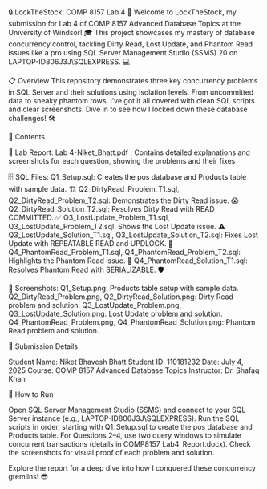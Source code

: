 🔒 LockTheStock: COMP 8157 Lab 4 🚀
Welcome to LockTheStock, my submission for Lab 4 of COMP 8157 Advanced Database Topics at the University of Windsor! 🎓 This project showcases my mastery of database concurrency control, tackling Dirty Read, Lost Update, and Phantom Read issues like a pro using SQL Server Management Studio (SSMS) 20 on LAPTOP-ID806J3J\SQLEXPRESS. 💻


📋 Overview
This repository demonstrates three key concurrency problems in SQL Server and their solutions using isolation levels. From uncommitted data to sneaky phantom rows, I’ve got it all covered with clean SQL scripts and clear screenshots. Dive in to see how I locked down these database challenges! 🛠️


📂 Contents


📄 Lab Report: Lab 4-Niket_Bhatt.pdf ; Contains detailed explanations and screenshots for each question, showing the problems and their fixes


🗄️ SQL Files:
Q1_Setup.sql: Creates the pos database and Products table with sample data. 🏗️
Q2_DirtyRead_Problem_T1.sql, Q2_DirtyRead_Problem_T2.sql: Demonstrates the Dirty Read issue. 😱
Q2_DirtyRead_Solution_T2.sql: Resolves Dirty Read with READ COMMITTED. ✅
Q3_LostUpdate_Problem_T1.sql, Q3_LostUpdate_Problem_T2.sql: Shows the Lost Update issue. ⚠️
Q3_LostUpdate_Solution_T1.sql, Q3_LostUpdate_Solution_T2.sql: Fixes Lost Update with REPEATABLE READ and UPDLOCK. 🔐
Q4_PhantomRead_Problem_T1.sql, Q4_PhantomRead_Problem_T2.sql: Highlights the Phantom Read issue. 👻
Q4_PhantomRead_Solution_T1.sql: Resolves Phantom Read with SERIALIZABLE. 🛡️



📸 Screenshots:
Q1_Setup.png: Products table setup with sample data.
Q2_DirtyRead_Problem.png, Q2_DirtyRead_Solution.png: Dirty Read problem and solution.
Q3_LostUpdate_Problem.png, Q3_LostUpdate_Solution.png: Lost Update problem and solution.
Q4_PhantomRead_Problem.png, Q4_PhantomRead_Solution.png: Phantom Read problem and solution.




📝 Submission Details

Student Name: Niket Bhavesh Bhatt
Student ID: 110181232
Date: July 4, 2025
Course: COMP 8157 Advanced Database Topics
Instructor: Dr. Shafaq Khan

🚀 How to Run

Open SQL Server Management Studio (SSMS) and connect to your SQL Server instance (e.g., LAPTOP-ID806J3J\SQLEXPRESS).
Run the SQL scripts in order, starting with Q1_Setup.sql to create the pos database and Products table.
For Questions 2–4, use two query windows to simulate concurrent transactions (details in COMP8157_Lab4_Report.docx).
Check the screenshots for visual proof of each problem and solution.

Explore the report for a deep dive into how I conquered these concurrency gremlins! 😎
